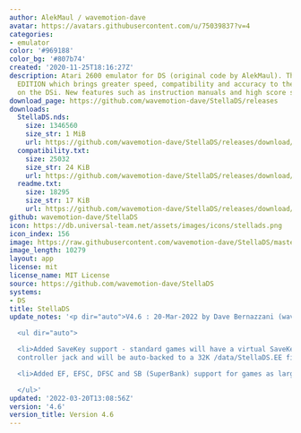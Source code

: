```yaml
---
author: AlekMaul / wavemotion-dave
avatar: https://avatars.githubusercontent.com/u/75039837?v=4
categories:
- emulator
color: '#969188'
color_bg: '#807b74'
created: '2020-11-25T18:16:27Z'
description: Atari 2600 emulator for DS (original code by AlekMaul). This is the PHOENIX
  EDITION which brings greater speed, compatibility and accuracy to the emulation
  on the DSi. New features such as instruction manuals and high score support included!
download_page: https://github.com/wavemotion-dave/StellaDS/releases
downloads:
  StellaDS.nds:
    size: 1346560
    size_str: 1 MiB
    url: https://github.com/wavemotion-dave/StellaDS/releases/download/4.6/StellaDS.nds
  compatibility.txt:
    size: 25032
    size_str: 24 KiB
    url: https://github.com/wavemotion-dave/StellaDS/releases/download/4.6/compatibility.txt
  readme.txt:
    size: 18295
    size_str: 17 KiB
    url: https://github.com/wavemotion-dave/StellaDS/releases/download/4.6/readme.txt
github: wavemotion-dave/StellaDS
icon: https://db.universal-team.net/assets/images/icons/stellads.png
icon_index: 156
image: https://raw.githubusercontent.com/wavemotion-dave/StellaDS/master/arm9/gfx/bgTop.png
image_length: 10279
layout: app
license: mit
license_name: MIT License
source: https://github.com/wavemotion-dave/StellaDS
systems:
- DS
title: StellaDS
update_notes: '<p dir="auto">V4.6 : 20-Mar-2022 by Dave Bernazzani (wavemotion)</p>

  <ul dir="auto">

  <li>Added SaveKey support - standard games will have a virtual SaveKey in the right
  controller jack and will be auto-backed to a 32K /data/StellaDS.EE file.</li>

  <li>Added EF, EFSC, DFSC and SB (SuperBank) support for games as large as 256K!</li>

  </ul>'
updated: '2022-03-20T13:08:56Z'
version: '4.6'
version_title: Version 4.6
---
```

